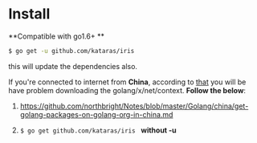 # Install

**Compatible with go1.6+ **
```sh
$ go get -u github.com/kataras/iris
```
this will update the dependencies also.


If you're connected to internet from **China**, according to [that](https://github.com/kataras/iris/issues/98) you will be have problem downloading the golang/x/net/context. **Follow the below**:

1.  https://github.com/northbright/Notes/blob/master/Golang/china/get-golang-packages-on-golang-org-in-china.md

2. `$ go get github.com/kataras/iris ` **without -u**



